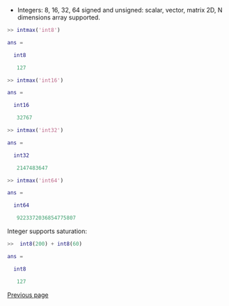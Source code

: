 - Integers: 8, 16, 32, 64 signed and unsigned: scalar, vector, matrix 2D, N dimensions array supported.

```matlab
>> intmax('int8')

ans =

  int8

   127

>> intmax('int16')

ans =

  int16

   32767

>> intmax('int32')

ans =

  int32

   2147483647

>> intmax('int64')

ans =

  int64

   9223372036854775807

```

Integer supports saturation:

```matlab
>>  int8(200) + int8(60)

ans =

  int8

   127
```

[Previous page](../TYPES.md)
